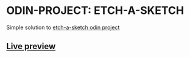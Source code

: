 # ODIN-PROJECT: ETCH-A-SKETCH
Simple solution to <a href="https://www.theodinproject.com/paths/foundations/courses/foundations/lessons/etch-a-sketch-project">etch-a-sketch odin project</a>
## <a href="https://est5.github.io/sign-up-form/">Live preview</a>
